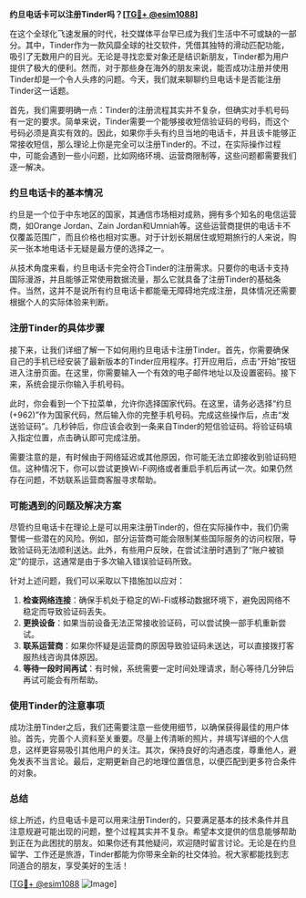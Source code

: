 **约旦电话卡可以注册Tinder吗？[[TG💪+ @esim1088](https://t.me/s/esim1088)]**

在这个全球化飞速发展的时代，社交媒体平台早已成为我们生活中不可或缺的一部分。其中，Tinder作为一款风靡全球的社交软件，凭借其独特的滑动匹配功能，吸引了无数用户的目光。无论是寻找恋爱对象还是结识新朋友，Tinder都为用户提供了极大的便利。然而，对于那些身在海外的朋友来说，能否成功注册并使用Tinder却是一个令人头疼的问题。今天，我们就来聊聊约旦电话卡是否能注册Tinder这一话题。

首先，我们需要明确一点：Tinder的注册流程其实并不复杂，但确实对手机号码有一定的要求。简单来说，Tinder需要一个能够接收短信验证码的号码，而这个号码必须是真实有效的。因此，如果你手头有约旦当地的电话卡，并且该卡能够正常接收短信，那么理论上你是完全可以注册Tinder的。不过，在实际操作过程中，可能会遇到一些小问题，比如网络环境、运营商限制等，这些问题都需要我们逐一解决。

### 约旦电话卡的基本情况

约旦是一个位于中东地区的国家，其通信市场相对成熟，拥有多个知名的电信运营商，如Orange Jordan、Zain Jordan和Umniah等。这些运营商提供的电话卡不仅覆盖范围广，而且价格也相对实惠。对于计划长期居住或短期旅行的人来说，购买一张本地电话卡无疑是最方便的选择之一。

从技术角度来看，约旦电话卡完全符合Tinder的注册需求。只要你的电话卡支持国际漫游，并且能够正常使用数据流量，那么它就具备了注册Tinder的基础条件。当然，这并不是说所有约旦电话卡都能毫无障碍地完成注册，具体情况还需要根据个人的实际体验来判断。

### 注册Tinder的具体步骤

接下来，让我们详细了解一下如何用约旦电话卡注册Tinder。首先，你需要确保自己的手机已经安装了最新版本的Tinder应用程序。打开应用后，点击“开始”按钮进入注册页面。在这里，你需要输入一个有效的电子邮件地址以及设置密码。接下来，系统会提示你输入手机号码。

此时，你会看到一个下拉菜单，允许你选择国家代码。在这里，请务必选择“约旦 (+962)”作为国家代码，然后输入你的完整手机号码。完成这些操作后，点击“发送验证码”。几秒钟后，你应该会收到一条来自Tinder的短信验证码。将验证码填入指定位置，点击确认即可完成注册。

需要注意的是，有时候由于网络延迟或其他原因，你可能无法立即接收到验证码短信。这种情况下，你可以尝试更换Wi-Fi网络或者重启手机后再试一次。如果仍然存在问题，不妨联系运营商客服寻求帮助。

### 可能遇到的问题及解决方案

尽管约旦电话卡在理论上是可以用来注册Tinder的，但在实际操作中，我们仍需警惕一些潜在的风险。例如，部分运营商可能会限制某些国际服务的访问权限，导致验证码无法顺利送达。此外，有些用户反映，在尝试注册时遇到了“账户被锁定”的提示，这通常是由于多次输入错误验证码所致。

针对上述问题，我们可以采取以下措施加以应对：

1. **检查网络连接**：确保手机处于稳定的Wi-Fi或移动数据环境下，避免因网络不稳定而导致验证码丢失。
2. **更换设备**：如果当前设备无法正常接收验证码，可以尝试换一部手机重新尝试。
3. **联系运营商**：如果你怀疑是运营商的原因导致验证码未送达，可以直接拨打客服热线咨询具体原因。
4. **等待一段时间再试**：有时候，系统需要一定时间处理请求，耐心等待几分钟后再试可能会有所帮助。

### 使用Tinder的注意事项

成功注册Tinder之后，我们还需要注意一些使用细节，以确保获得最佳的用户体验。首先，完善个人资料至关重要。尽量上传清晰的照片，并填写详细的个人信息，这样更容易吸引其他用户的关注。其次，保持良好的沟通态度，尊重他人，避免发表不当言论。最后，定期更新自己的地理位置信息，以便匹配到更多符合条件的对象。

### 总结

综上所述，约旦电话卡是可以用来注册Tinder的，只要满足基本的技术条件并且注意规避可能出现的问题，整个过程其实并不复杂。希望本文提供的信息能够帮助到正在为此困扰的朋友。如果你还有其他疑问，欢迎随时留言讨论。无论是在约旦留学、工作还是旅游，Tinder都能为你带来全新的社交体验。祝大家都能找到志同道合的朋友，享受美好的生活！

[[TG💪+ @esim1088](https://t.me/s/esim1088) ![Image](https://i.postimg.cc/4NQfJmqS/Snipaste-2025-05-13-00-14-12.png)]